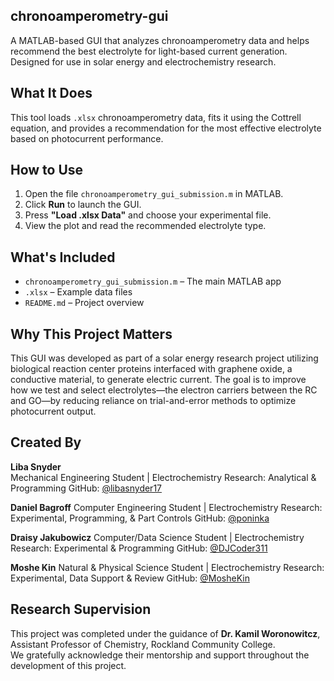## chronoamperometry-gui

A MATLAB-based GUI that analyzes chronoamperometry data and helps recommend the best electrolyte for light-based current generation. Designed for use in solar energy and electrochemistry research.

## What It Does

This tool loads `.xlsx` chronoamperometry data, fits it using the Cottrell equation, and provides a recommendation for the most effective electrolyte based on photocurrent performance.

## How to Use

1. Open the file `chronoamperometry_gui_submission.m` in MATLAB.
2. Click **Run** to launch the GUI.
3. Press **"Load .xlsx Data"** and choose your experimental file.
4. View the plot and read the recommended electrolyte type.

## What's Included

- `chronoamperometry_gui_submission.m` – The main MATLAB app
- `.xlsx` – Example data files 
- `README.md` – Project overview 

## Why This Project Matters

This GUI was developed as part of a solar energy research project utilizing biological reaction center proteins interfaced with graphene oxide, a 
conductive material, to generate electric current. The goal is to improve how we test and select electrolytes—the electron carriers between the RC and 
GO—by reducing reliance on trial-and-error methods to optimize photocurrent output.

## Created By

**Liba Snyder**  
Mechanical Engineering Student |  Electrochemistry Research: Analytical & Programming 
GitHub: [@libasnyder17](https://github.com/libasnyder17)

**Daniel Bagroff** 
Computer Engineering Student | Electrochemistry Research: Experimental, Programming, & Part Controls 
GitHub: [@poninka](https://github.com/poninka)

**Draisy Jakubowicz**
Computer/Data Science Student | Electrochemistry Research: Experimental & Programming 
GitHub: [@DJCoder311](https://github.com/DJCoder311)


**Moshe Kin**
Natural & Physical Science Student | Electrochemistry Research: Experimental, Data Support & Review
GitHub: [@MosheKin](https://github.com/MosheKin)

## Research Supervision
This project was completed under the guidance of **Dr. Kamil Woronowitcz**, Assistant Professor of Chemistry, Rockland Community College.  
We gratefully acknowledge their mentorship and support throughout the development of this project.



